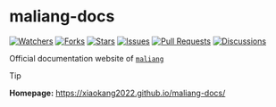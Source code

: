 # maliang-docs

<p>
<a href="https://github.com/Xiaokang2022/maliang-docs/watchers"><img alt="Watchers" src="https://img.shields.io/github/watchers/Xiaokang2022/maliang-docs?label=Watchers&logo=github&style=flat" title="Watchers" /></a>
<a href="https://github.com/Xiaokang2022/maliang-docs/forks"><img alt="Forks" src="https://img.shields.io/github/forks/Xiaokang2022/maliang-docs?label=Forks&logo=github&style=flat" title="Forks" /></a>
<a href="https://github.com/Xiaokang2022/maliang-docs/stargazers"><img alt="Stars" src="https://img.shields.io/github/stars/Xiaokang2022/maliang-docs?label=Stars&color=gold&logo=github&style=flat" title="Stars" /></a>
<a href="https://github.com/Xiaokang2022/maliang-docs/issues"><img alt="Issues" src="https://img.shields.io/github/issues/Xiaokang2022/maliang-docs?label=Issues&logo=github" title="Issues" /></a>
<a href="https://github.com/Xiaokang2022/maliang-docs/pulls"><img alt="Pull Requests" src="https://img.shields.io/github/issues-pr/Xiaokang2022/maliang-docs?label=Pull%20Requests&logo=github" title="Pull Requests" /></a>
<a href="https://github.com/Xiaokang2022/maliang-docs/discussions"><img alt="Discussions" src="https://img.shields.io/github/discussions/Xiaokang2022/maliang-docs?label=Discussions&logo=github" title="Discussions" /></a>
</p>

Official documentation website of [`maliang`](https://github.com/Xiaokang2022/maliang)

> [!TIP]  
> **Homepage:** https://xiaokang2022.github.io/maliang-docs/
